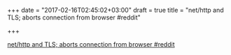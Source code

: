 +++
date = "2017-02-16T02:45:02+03:00"
draft = true
title = "net/http and TLS; aborts connection from browser  #reddit"

+++

<p><a href="https://t.co/flqR7pOVkt">net/http and TLS; aborts connection from browser  #reddit</a></p>
